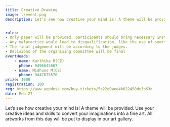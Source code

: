 ```yaml
---
title: Creative Drawing
image: ./event.png
description: Let’s see how creative your mind is! A theme will be provided. Use your creative ideas and skills to convert your imaginations into a fine art. All artworks from this day will be put to display in our art gallery.


rules: 
- Only paper will be provided, participants should bring necessary instruments (pencil, eraser, sharpener, etc.)
- Any malpractice would lead to disqualification, like the use of smart phones during competition.
- The final judgement will be according to the judges.
- Decisions of the organising committee will be final
eventHeads:
    - name: Karthika R(CE)
      phone: 9496645607
    - name: Midhuna M(CS)
      phone: 9447675570
prize: 1000
registration: 100
reg: https://www.yepdesk.com/buy-tickets/5e22d9aee4b022450dc3b63d
date: Feb 27
---
```

Let’s see how creative your mind is! A theme will be provided. Use your creative ideas and skills to convert your imaginations into a fine art. All artworks from this day will be put to display in our art gallery.